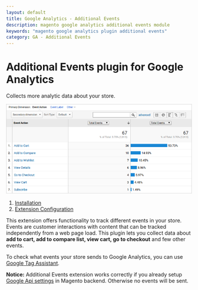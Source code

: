 ```yaml
---
layout: default
title: Google Analytics - Additional Events
description: magento google analytics additional events module
keywords: "magento google analytics plugin additional events"
category: GA - Additional Events
---
```


# Additional Events plugin for Google Analytics

Collects more analytic data about your store.

![Scroll Depth at GA](/images/m1/extensions/ga-plugin-events/cover.png)

1. [Installation](installation/)
2. [Extension Configuration](extension-configuration/)

This extension offers functionality to track different events in your store.
Events are customer interactions with content that can be tracked independently from a web page load. This plugin lets you collect data about **add to cart, add to compare list, view cart, go to checkout** and few other events.

To check what events your store sends to Google Analytics, you can use [Google Tag Assistant](https://get.google.com/tagassistant/).

**Notice:** Additional Events extension works correctly if you already setup
[Google Api settings](http://docs.magento.com/m1/ce/user_guide/configuration/sales/google-api.html?Highlight=Analytics) in Magento backend. Otherwise no
events will be sent.
